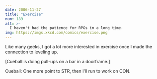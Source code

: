 ```yaml
---
date: 2006-11-27
title: "Exercise"
num: 189
alt: >-
  I haven't had the patience for RPGs in a long time.
img: https://imgs.xkcd.com/comics/exercise.png
---
```

Like many geeks, I got a lot more interested in exercise once I made the connection to leveling up.

[Cueball is doing pull-ups on a bar in a doorframe.]

Cueball: One more point to STR, then I'll run to work on CON.